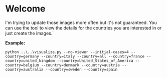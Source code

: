 # Welcome

I'm trying to update those images more often but it's not guaranteed.
You can use the tool to view the details for the countries you
are interested in or just create the images.`

**Example:**

```
python ..\..\visualize.py --no-viewer --initial-cases=4 --country=germany --country=italy --country=all --country=france --country=united_kingdom --country=United_States_of_America --country=belgium --country=denmark --country=austria --country=australia --country=sweden --country=spain
```
